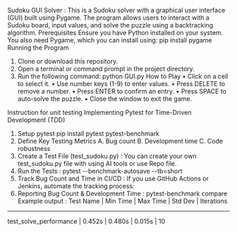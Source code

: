 Sudoku GUI Solver : This is a Sudoku solver with a graphical user interface (GUI) built using Pygame. The program allows users to interact with a Sudoku board, input values, and solve the puzzle using a backtracking algorithm.
Prerequisites
Ensure you have Python installed on your system. You also need Pygame, which you can install using:
pip install pygame
Running the Program
1.	Clone or download this repository.
2.	Open a terminal or command prompt in the project directory.
3.	Run the following command:
python GUI.py
How to Play
•	Click on a cell to select it.
•	Use number keys (1-9) to enter values.
•	Press DELETE to remove a number.
•	Press ENTER to confirm an entry.
•	Press SPACE to auto-solve the puzzle.
•	Close the window to exit the game.


Instruction for unit testing
Implementing Pytest for Time-Driven Development (TDD)
1. Setup pytest pip install pytest pytest-benchmark
2. Define Key Testing Metrics
  A. Bug count
  B. Development time
  C. Code robustness
3. Create a Test File (test_sudoku.py) : You can create your own test_sudoku.py file with using AI tools or use Repo file.
4. Run the Tests : pytest --benchmark-autosave --tb=short
5. Track Bug Count and Time in CI/CD : If you use GitHub Actions or Jenkins, automate the tracking process:
6. Reporting Bug Count & Development Time :  pytest-benchmark compare
  Example output :
Test Name           | Min Time | Max Time | Std Dev | Iterations
---------------------------------------------------------------
test_solve_performance  | 0.452s  | 0.480s  | 0.015s  | 10  
